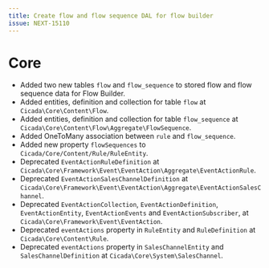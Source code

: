 ```yaml
---
title: Create flow and flow sequence DAL for flow builder
issue: NEXT-15110
---
```

# Core
* Added two new tables `flow` and `flow_sequence` to stored flow and flow sequence data for Flow Builder.
* Added entities, definition and collection for table `flow` at `Cicada\Core\Content\Flow`.
* Added entities, definition and collection for table `flow_sequence` at `Cicada\Core\Content\Flow\Aggregate\FlowSequence`.
* Added OneToMany association between `rule` and `flow_sequence`.
* Added new property `flowSequences` to `Cicada/Core/Content/Rule/RuleEntity`.
* Deprecated `EventActionRuleDefinition` at `Cicada\Core\Framework\Event\EventAction\Aggregate\EventActionRule`.
* Deprecated `EventActionSalesChannelDefinition` at `Cicada\Core\Framework\Event\EventAction\Aggregate\EventActionSalesChannel`.
* Deprecated `EventActionCollection`, `EventActionDefinition`, `EventActionEntity`, `EventActionEvents` and `EventActionSubscriber`, at `Cicada\Core\Framework\Event\EventAction`.
* Deprecated `eventActions` property in `RuleEntity` and `RuleDefinition` at `Cicada\Core\Content\Rule`.
* Deprecated `eventActions` property in `SalesChannelEntity` and `SalesChannelDefinition` at `Cicada\Core\System\SalesChannel`.
